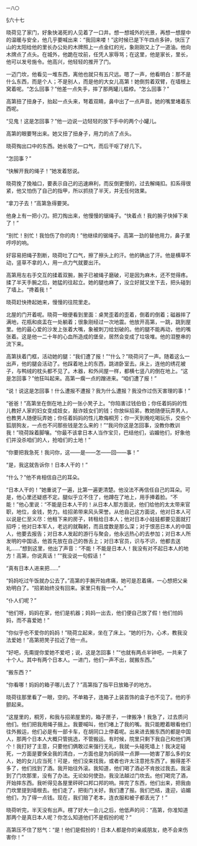     一八〇 

   §六十七

   晓荷见了家门，好象快渴死的人见着了一口井。想一想城外的光景，再想一想屋中的温暖与安全，他几乎要喊出来：“我回来喽！”这时候已是下午四点多钟，快压了山的太阳给他的里长办公处的木牌照上一点金红的光，象刚刚又上了一道油。他向木牌点了点头。在城外，他跪在坟前，任凭人家辱骂；在这里，他是家长，里长，他可以发号施令。他高兴，他轻轻的推开了门。

   一迈门坎，他看见一堆东西，离他也就只有五尺远。嗯了一声，他看明白：那不是什么东西，而是个人；不是别人，而是他的大女儿高第！她倒剪着双臂，在墙根上窝着呢。“怎么回事？”他差一点失手，摔了那两罐儿榅桲。“怎么回事？”

   高第扭了扭身子，抬起一点头来，弩着双睛，鼻中出了一点声音。她的嘴里堵着东西呢。

   “见鬼！这是怎回事？”他一边说一边轻轻的放下手中的两个小罐儿。

   高第的眼要弩出来。她又扭了扭身子，用力的点了点头。

   晓荷掏出口中的东西。她长吸了一口气，而后干呕了好几下。

   “怎回事？”

   “快解开我的绳子！”她发着怒说。

   晓荷挽了挽袖口，要表示自己的迅速麻利，而反倒更慢的，过去解绳扣。扣系得很紧，他又怕伤了自己的指甲，所以抓挠了半天，并无任何效果。

   “拿刀子去！”高第急得要哭。

   他身上有一把小刀。把刀掏出来，他慢慢的锯绳子。“快着点！我的腕子快掉下来了！”

   “别忙！别忙！我怕伤了你的肉！”他继续的锯绳子。高第一劲的替他用力，鼻子里哼哼的响。

   好容易把绳子割断，晓荷吐了口气，擦了擦头上的汗。他的确出了汗。他是横草不动，竖草不拿的人，用一点力气就要出汗。

   高第用左右手交互的揉着双腕，腕子已被绳子磨破，可是因为麻木，还不觉得疼。揉了半天手腕之后，她猛的往起立。她的腿也麻了，没立好就又坐下去，把头碰到了墙上。“搀着我！”

   晓荷赶快搀起她来，慢慢的往院里走。

   北屋的门开着呢。晓荷一眼便看到里面：桌凳歪着的歪着，倒着的倒着；磁器摔了满地，花瓶和痰盂在一处躺着；很象刚经过一次地震。他放开高第，一跳，跳到屋里。他的最心爱的沙发上张着大嘴，象被刺刀给划破的。他的腿不能再动，他的嘴张着。这是他一二十年的心血所造成的堡垒，居然会变成了垃圾堆。他的泪整串的流下来。

   高第扶着门框，活动她的腿：“我们遭了报！”“什么？”晓荷问了一声。随着这么一出声，他的腿会活动了。他踩着地上的东西，跳进卧室去。床上，连他的绣花被子，与鸭绒的枕头都不见了。木器，和外间屋一样，都横七竖八的倒在地上。“这是怎回事？”他狂叫起来。高第一瘸一点的蹭进来。“咱们遭了报！”

   “说！说这是怎回事！什么遭报不遭报？我为什么遭报？我没作过伤天害理的事！”

   “爸爸！”高第坐在倒在地上的一张小凳子上。“你陷害过钱伯伯；你任着妈妈的性儿教好人家的妇女变成妓女，敲诈妓女们的钱；你放纵招弟，教她随便玩弄男人，也教男人随便玩弄她；你任着妈妈的性儿欺侮桐芳；你一天到晚吃喝玩乐，交些个狐朋狗友，一点也不问那些钱是怎么来的！”“我问你这是怎回事，没教你教训我！”晓荷跺着脚嚷。“你最不该拿日本人当作宝贝，巴结他们，谄媚他们，好象他们并没杀咱们的人，抢咱们的土地！”

   “你要把我急死！我问你，这——是——怎——回——事！”

   “是，我这就告诉你！日本人干的！”

   “什么？”他不肯相信自己的耳朵。

   “日本人干的！”她重说了一遍，比第一遍更清楚。他没法不再信任自己的耳朵。可是，他心里还疑惑不定。腿似乎立不住了，他蹲在了地上，用手捧着脸。“不能！”他心里说：“不能是日本人干的！从日本人那方面说，他们给他的太太带来官职，地位，金钱，势力。给招弟带来风头荣誉。从他自己这方面说，他对日本人可以说是仁至义尽：他租下来的房子，转租给日本人；他对日本小娃娃都要见面就打招呼；他对日本军人，老远的就鞠躬，而且度数是那么深；对于恨恶日本人的中国人，他要去报告；对日本人发起的游行与聚会，他永远热心的去参加；对日本人所发明的中国话，他首先放在自己的唇舌上；对日本官员，识与不识，他都去送礼……”想到这里，他出了声音：“不能！不能是日本人！我没有对不起日本人的地方！高第，你说真话！”“我没说一句假话！”

   “真有日本人进来把……”

   “妈妈吃过午饭就办公去了。”高第的手腕开始疼痛，她可是忍着痛，一心想把父亲劝明白了。“招弟始终没有回来。家里只有我一个人。”

   “仆人们呢？”

   “他们呀，妈妈在家，他们是机器；妈妈一出去，他们便自己放了假！他们怕妈妈，而不喜爱她！”

   “你似乎也不爱你的妈妈！”晓荷立起来，坐在了床上。“她的行为，心术，教我没法爱她！”高第把凳子拉近了他一点。

   “好吧，先甭提你爱她不爱吧；说，这是怎回事！”“也就有两点半钟吧，一共来了十个人。其中有两个日本人。一进门，他们一声不出，就搬东西。”

   “搬东西？”

   “你看哪！妈妈的箱子哪儿去了？”高第指了指平日放箱子的地方。

   晓荷往那里看了一眼，空的。不单箱子，连箱子上装首饰的盒子也不见了。他的手颤起来。

   “这屋里的，桐芳，和我与招弟屋里的，箱子匣子，一律搬净！我急了，过去质问他们。他们把我用绳子捆上。我要喊叫，他们堵上了我的嘴。我只能瞪着眼看他们往外搬运，他们必是有一部卡车，在胡同口上停着呢。出来进去搬东西的都是中国人，那两个日本人大概只管挑选，不管搬运。有时候，院里只剩下我自己和他们两个！我打好了主意，只要他们俩敢过来强行无礼，我就一头碰死墙上！我决定碰死，一方面是要保全我的清白，一方面也是为妈妈赎一点罪——她害了那么多的女人，她的女儿应当死！可是，他们没来找我，或者也许太注意抢东西了。搬得差不多了，他们找到了酒。我开始往外滚。我知道，他们喝了酒必不肯放过我去。我滚到了门坎那里，没有了办法。无论如何使劲，我没法越过门坎去。他们喝完了酒，开始摔东西。我听得见各屋里砰砰口邦口邦的响。摔完了东西，他们出来，把我由门坎里提到墙根去。他们走了，把街门关好。我们遭了报。我们巴结，逢迎，谄媚他们，为了得一点钱。现在，我们赔了老本，连衣服和被子都丢光了！”

   晓荷听完，半天没有出声。楞了好大一会儿之后，他低声的问：“高第，你准知道那两个是真日本人呢？你怎么知道他们不是假扮的呢？”

   高第压不住了怒气：“是！他们是假扮的！日本人都是你的亲戚朋友，绝不会来伤害你！”

